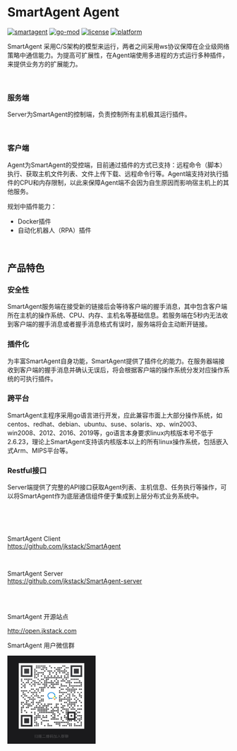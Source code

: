 # SmartAgent Agent

[![smartagent](https://github.com/jkstack/smartagent/actions/workflows/build.yml/badge.svg)](https://github.com/jkstack/smartagent/actions/workflows/build.yml)
[![go-mod](https://img.shields.io/github/go-mod/go-version/jkstack/smartagent)](https://github.com/jkstack/smartagent)
[![license](https://img.shields.io/github/license/jkstack/smartagent)](https://www.gnu.org/licenses/agpl-3.0.txt)
[![platform](https://img.shields.io/badge/platform-linux%20%7C%20windows-lightgrey.svg)](https://github.com/jkstack/smartagent)

SmartAgent 采用C/S架构的模型来运行，两者之间采用ws协议保障在企业级网络策略中通信能力。为提高可扩展性，在Agent端使用多进程的方式运行多种插件，来提供业务方的扩展能力。

<br>

### 服务端
Server为SmartAgent的控制端，负责控制所有主机极其运行插件。

<br>

### 客户端
Agent为SmartAgent的受控端，目前通过插件的方式已支持：远程命令（脚本）执行、获取主机文件列表、文件上传下载、远程命令行等。Agent端支持对执行插件的CPU和内存限制，以此来保障Agent端不会因为自生原因而影响宿主机上的其他服务。

规划中插件能力：  
- Docker插件  
- 自动化机器人（RPA）插件  


<br>

## 产品特色
### 安全性
SmartAgent服务端在接受新的链接后会等待客户端的握手消息，其中包含客户端所在主机的操作系统、CPU、内存、主机名等基础信息。若服务端在5秒内无法收到客户端的握手消息或者握手消息格式有误时，服务端将会主动断开链接。
<br>

### 插件化
为丰富SmartAgent自身功能，SmartAgent提供了插件化的能力。在服务器端接收到客户端的握手消息并确认无误后，将会根据客户端的操作系统分发对应操作系统的可执行插件。
<br>

### 跨平台
SmartAgent主程序采用go语言进行开发，应此兼容市面上大部分操作系统，如centos、redhat、debian、ubuntu、suse、solaris、xp、win2003、win2008、2012、2016、2019等，go语言本身要求linux内核版本号不低于2.6.23，理论上SmartAgent支持该内核版本以上的所有linux操作系统，包括嵌入式Arm、MIPS平台等。
<br>

### Restful接口
Server端提供了完整的API接口获取Agent列表、主机信息、任务执行等操作，可以将SmartAgent作为底层通信组件便于集成到上层分布式业务系统中。



<br>
<br>
<br>

SmartAgent Client   
https://github.com/jkstack/SmartAgent

<br>

SmartAgent Server   
https://github.com/jkstack/SmartAgent-server

<br>
<br>

SmartAgent 开源站点<br>

http://open.jkstack.com


SmartAgent 用户微信群

<img src="wechat_QR.jpg" height=200px weight=200px>